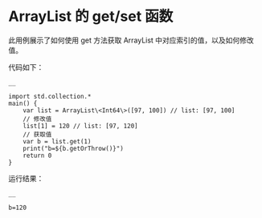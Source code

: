
# ArrayList 的 get/set 函数

此用例展示了如何使用 get 方法获取 ArrayList 中对应索引的值，以及如何修改值。

代码如下：
    
    __
    
    import std.collection.*
    main() {
        var list = ArrayList\<Int64\>([97, 100]) // list: [97, 100]
        // 修改值
        list[1] = 120 // list: [97, 120]
        // 获取值
        var b = list.get(1)
        print("b=${b.getOrThrow()}")
        return 0
    }
    
运行结果：
    
    __
    
    b=120